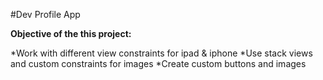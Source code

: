#Dev Profile App

**Objective of the this project:**

*Work with different view constraints for ipad & iphone
*Use stack views and custom constraints for images
*Create custom buttons and images


